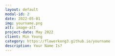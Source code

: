 ```yaml
---
layout: default
modal-id: 2
date: 2022-05-01
img: yourname.png
alt: image-alt
project-date: May 2022
client: Min Young
category: https://flowerkong3.github.io/yourname
description: Your Name Is? 
---
```

